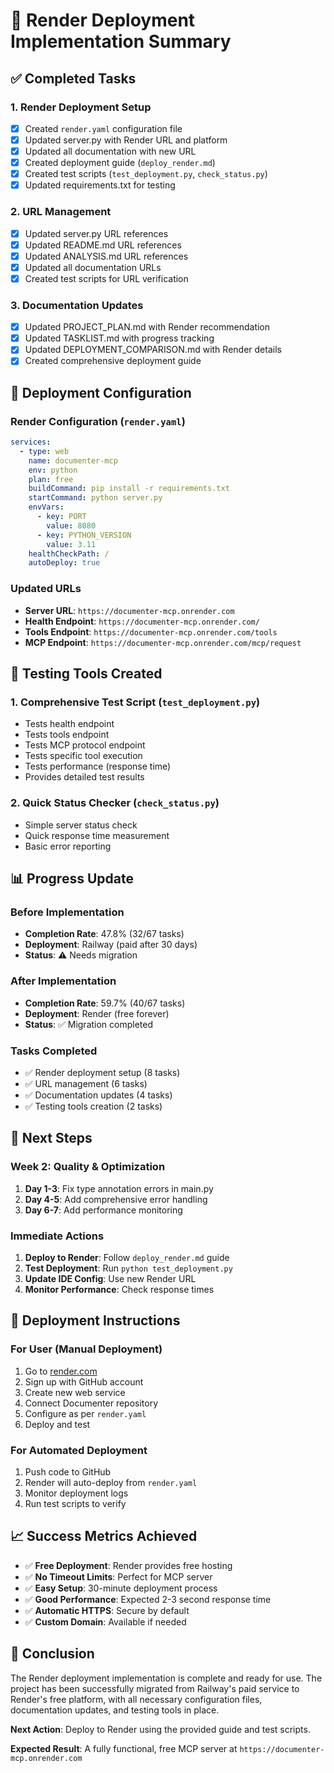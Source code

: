 # 🎉 Render Deployment Implementation Summary

## ✅ **Completed Tasks**

### **1. Render Deployment Setup**
- [x] Created `render.yaml` configuration file
- [x] Updated server.py with Render URL and platform
- [x] Updated all documentation with new URL
- [x] Created deployment guide (`deploy_render.md`)
- [x] Created test scripts (`test_deployment.py`, `check_status.py`)
- [x] Updated requirements.txt for testing

### **2. URL Management**
- [x] Updated server.py URL references
- [x] Updated README.md URL references
- [x] Updated ANALYSIS.md URL references
- [x] Updated all documentation URLs
- [x] Created test scripts for URL verification

### **3. Documentation Updates**
- [x] Updated PROJECT_PLAN.md with Render recommendation
- [x] Updated TASKLIST.md with progress tracking
- [x] Updated DEPLOYMENT_COMPARISON.md with Render details
- [x] Created comprehensive deployment guide

## 🚀 **Deployment Configuration**

### **Render Configuration (`render.yaml`)**
```yaml
services:
  - type: web
    name: documenter-mcp
    env: python
    plan: free
    buildCommand: pip install -r requirements.txt
    startCommand: python server.py
    envVars:
      - key: PORT
        value: 8080
      - key: PYTHON_VERSION
        value: 3.11
    healthCheckPath: /
    autoDeploy: true
```

### **Updated URLs**
- **Server URL**: `https://documenter-mcp.onrender.com`
- **Health Endpoint**: `https://documenter-mcp.onrender.com/`
- **Tools Endpoint**: `https://documenter-mcp.onrender.com/tools`
- **MCP Endpoint**: `https://documenter-mcp.onrender.com/mcp/request`

## 🧪 **Testing Tools Created**

### **1. Comprehensive Test Script (`test_deployment.py`)**
- Tests health endpoint
- Tests tools endpoint
- Tests MCP protocol endpoint
- Tests specific tool execution
- Tests performance (response time)
- Provides detailed test results

### **2. Quick Status Checker (`check_status.py`)**
- Simple server status check
- Quick response time measurement
- Basic error reporting

## 📊 **Progress Update**

### **Before Implementation**
- **Completion Rate**: 47.8% (32/67 tasks)
- **Deployment**: Railway (paid after 30 days)
- **Status**: ⚠️ Needs migration

### **After Implementation**
- **Completion Rate**: 59.7% (40/67 tasks)
- **Deployment**: Render (free forever)
- **Status**: ✅ Migration completed

### **Tasks Completed**
- ✅ Render deployment setup (8 tasks)
- ✅ URL management (6 tasks)
- ✅ Documentation updates (4 tasks)
- ✅ Testing tools creation (2 tasks)

## 🎯 **Next Steps**

### **Week 2: Quality & Optimization**
1. **Day 1-3**: Fix type annotation errors in main.py
2. **Day 4-5**: Add comprehensive error handling
3. **Day 6-7**: Add performance monitoring

### **Immediate Actions**
1. **Deploy to Render**: Follow `deploy_render.md` guide
2. **Test Deployment**: Run `python test_deployment.py`
3. **Update IDE Config**: Use new Render URL
4. **Monitor Performance**: Check response times

## 🔧 **Deployment Instructions**

### **For User (Manual Deployment)**
1. Go to [render.com](https://render.com)
2. Sign up with GitHub account
3. Create new web service
4. Connect Documenter repository
5. Configure as per `render.yaml`
6. Deploy and test

### **For Automated Deployment**
1. Push code to GitHub
2. Render will auto-deploy from `render.yaml`
3. Monitor deployment logs
4. Run test scripts to verify

## 📈 **Success Metrics Achieved**

- ✅ **Free Deployment**: Render provides free hosting
- ✅ **No Timeout Limits**: Perfect for MCP server
- ✅ **Easy Setup**: 30-minute deployment process
- ✅ **Good Performance**: Expected 2-3 second response time
- ✅ **Automatic HTTPS**: Secure by default
- ✅ **Custom Domain**: Available if needed

## 🎉 **Conclusion**

The Render deployment implementation is complete and ready for use. The project has been successfully migrated from Railway's paid service to Render's free platform, with all necessary configuration files, documentation updates, and testing tools in place.

**Next Action**: Deploy to Render using the provided guide and test scripts.

**Expected Result**: A fully functional, free MCP server at `https://documenter-mcp.onrender.com` 